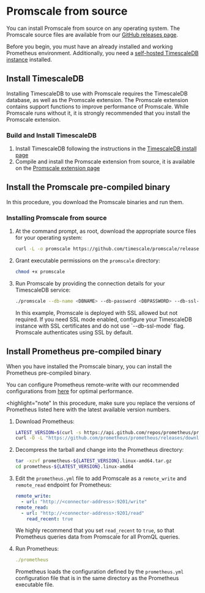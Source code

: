 # Promscale from source
You can install Promscale from source on any operating system. The Promscale
source files are available from our
[GitHub releases page][gh-promscale-download].

Before you begin, you must have an already installed and working Prometheus
environment. Additionally, you need a
[self-hosted TimescaleDB instance][tsdb-install-self-hosted] installed.

## Install TimescaleDB
Installing TimescaleDB to use with Promscale requires the TimescaleDB database,
as well as the Promscale extension. The Promscale  extension contains support
functions to improve performance of Promscale.  While Promscale runs without it,
it is strongly recommended that you install the Promscale extension.

<procedure>

### Build and Install TimescaleDB

1.  Install TimescaleDB following the instructions in the
    [TimescaleDB install page][tsdb-install-self-hosted]
1.  Compile and install the Promscale extension from source, it is available
    on the [Promscale extension page][promscale-extension]

</procedure>

## Install the Promscale pre-compiled binary
In this procedure, you download the Promscale binaries and run them.

<procedure>

### Installing Promscale from source
1.  At the command prompt, as root, download the appropriate source files for
    your operating system:
    ```bash
    curl -L -o promscale https://github.com/timescale/promscale/releases/download/<VERSION>/<PROMSCALE_DISTRIBUTION>
    ```
1.  Grant executable permissions on the `promscale` directory:
    ```bash
    chmod +x promscale
    ```
1.  Run Promscale by providing the connection details for your TimescaleDB
    service:
    ```bash
    ./promscale --db-name <DBNAME> --db-password <DBPASSWORD> --db-ssl-mode allow
    ```

    <highlight type="note">
    In this example, Promscale is deployed with SSL allowed but not required. If
    you need SSL mode enabled, configure your TimescaleDB instance with SSL
    certificates and do not use `--db-ssl-mode` flag. Promscale authenticates
    using SSL by default.
    </highlight>

</procedure>

## Install Prometheus pre-compiled binary
When you have installed the Promscale binary, you can install the Prometheus
pre-compiled binary.

You can configure Prometheus remote-write with our recommended configurations from [here][prometheus-config-tips] for optimal performance.

<procedure>

<highlight="note"
In this procedure, make sure you replace the versions of Prometheus listed here
with the latest available version numbers.
</highlight>

1.  Download Prometheus:
    ```bash
    LATEST_VERSION=$(curl -s https://api.github.com/repos/prometheus/prometheus/releases/latest | grep "tag_name" | cut -d'"' -f4 | cut -c2- )
    curl -O -L "https://github.com/prometheus/prometheus/releases/download/v${LATEST_VERSION}/prometheus-${LATEST_VERSION}.linux-amd64.tar.gz"
    ```

1.  Decompress the tarball and change into the Prometheus directory:
    ```bash
    tar -xzvf prometheus-${LATEST_VERSION}.linux-amd64.tar.gz
    cd prometheus-${LATEST_VERSION}.linux-amd64
    ```

1.  Edit the `prometheus.yml` file to add Promscale as a `remote_write` and
    `remote_read` endpoint for Prometheus:
    ```yaml
    remote_write:
      - url: "http://<connector-address>:9201/write"
    remote_read:
      - url: "http://<connector-address>:9201/read"
        read_recent: true
    ```
    We highly recommend that you set `read_recent` to `true`, so that Prometheus
    queries data from Promscale for all PromQL queries.
1.  Run Prometheus:
    ```yaml
    ./prometheus
    ```
    Prometheus loads the configuration defined by the `prometheus.yml`
    configuration file that is in the same directory as the Prometheus
    executable file.

</procedure>


[gh-promscale-download]: https://github.com/timescale/promscale/releases
[tsdb-install-self-hosted]: timescaledb/:currentVersion:/how-to-guides/install-timescaledb/self-hosted/
[go-install]: https://golang.org/dl/
[prometheus-config-tips]: https://github.com/timescale/promscale/blob/master/docs/configuring_prometheus.md
[promscale-extension]: https://github.com/timescale/promscale_extension#promscale-extension
